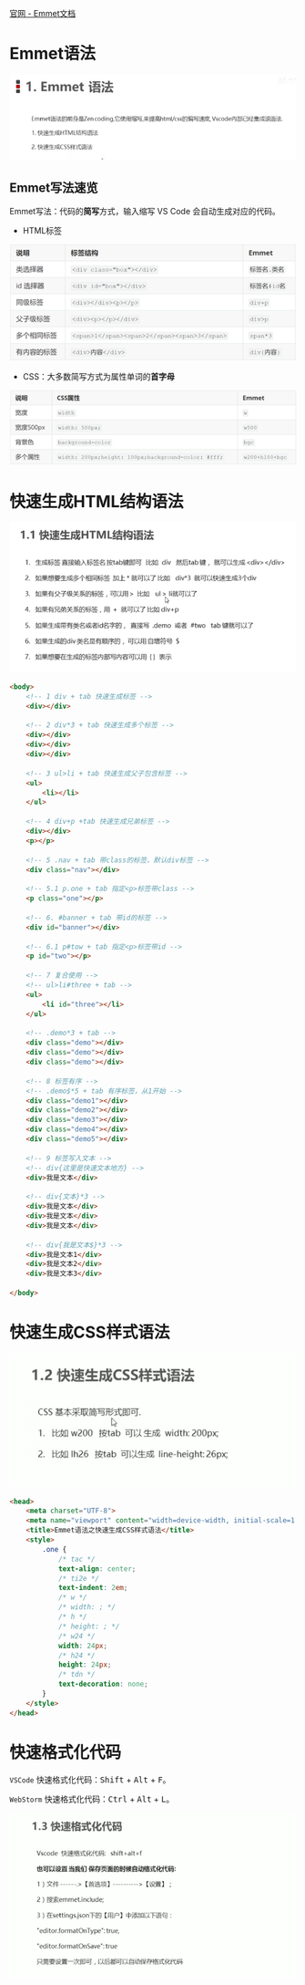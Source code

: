 [官网 - Emmet文档](https://code.z01.com/emmet/)



# Emmet语法

![](./images/002.png)



## Emmet写法速览

Emmet写法：代码的**简写**方式，输入缩写 VS Code 会自动生成对应的代码。 

* HTML标签

![](images/006.png)

* CSS：大多数简写方式为属性单词的**首字母** 

![](images/007.png)



# 快速生成HTML结构语法

![](./images/003.png)

```html
<body>
    <!-- 1 div + tab 快速生成标签 -->
    <div></div>

    <!-- 2 div*3 + tab 快速生成多个标签 -->
    <div></div>
    <div></div>
    <div></div>

    <!-- 3 ul>li + tab 快速生成父子包含标签 -->
    <ul>
        <li></li>
    </ul>

    <!-- 4 div+p +tab 快速生成兄弟标签 -->
    <div></div>
    <p></p>

    <!-- 5 .nav + tab 带class的标签，默认div标签 -->
    <div class="nav"></div>

    <!-- 5.1 p.one + tab 指定<p>标签带class -->
    <p class="one"></p>

    <!-- 6. #banner + tab 带id的标签 -->
    <div id="banner"></div>

    <!-- 6.1 p#tow + tab 指定<p>标签带id -->
    <p id="two"></p>

    <!-- 7 复合使用 -->
    <!-- ul>li#three + tab -->
    <ul>
        <li id="three"></li>
    </ul>

    <!-- .demo*3 + tab -->
    <div class="demo"></div>
    <div class="demo"></div>
    <div class="demo"></div>

    <!-- 8 标签有序 -->
    <!-- .demo$*5 + tab 有序标签，从1开始 -->
    <div class="demo1"></div>
    <div class="demo2"></div>
    <div class="demo3"></div>
    <div class="demo4"></div>
    <div class="demo5"></div>

    <!-- 9 标签写入文本 -->
    <!-- div{这里是快速文本地方} -->
    <div>我是文本</div>

    <!-- div{文本}*3 -->
    <div>我是文本</div>
    <div>我是文本</div>
    <div>我是文本</div>

    <!-- div{我是文本$}*3 -->
    <div>我是文本1</div>
    <div>我是文本2</div>
    <div>我是文本3</div>

</body>
```



# 快速生成CSS样式语法

![](./images/004.png)

```html
<head>
    <meta charset="UTF-8">
    <meta name="viewport" content="width=device-width, initial-scale=1.0">
    <title>Emmet语法之快速生成CSS样式语法</title>
    <style>
        .one {
            /* tac */
            text-align: center;
            /* ti2e */
            text-indent: 2em;
            /* w */
            /* width: ; */
            /* h */
            /* height: ; */
            /* w24 */
            width: 24px;
            /* h24 */
            height: 24px;
            /* tdn */
            text-decoration: none;
        }
    </style>
</head>
```



# 快速格式化代码

`VSCode` 快速格式化代码：<kbd>Shift</kbd> + <kbd>Alt</kbd> + <kbd>F</kbd>。

`WebStorm` 快速格式化代码：<kbd>Ctrl</kbd> + <kbd>Alt</kbd> + <kbd>L</kbd>。

![](./images/005.png)



